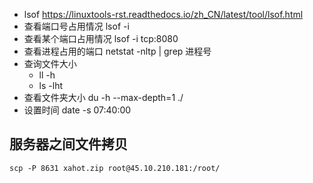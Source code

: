 - lsof https://linuxtools-rst.readthedocs.io/zh_CN/latest/tool/lsof.html
- 查看端口号占用情况 lsof -i
- 查看某个端口占用情况 lsof -i tcp:8080 
- 查看进程占用的端口 netstat -nltp | grep  进程号
- 查询文件大小 
  - ll -h
  - ls -lht
- 查看文件夹大小 du -h --max-depth=1 ./
- 设置时间 date -s 07:40:00

## 服务器之间文件拷贝
```
scp -P 8631 xahot.zip root@45.10.210.181:/root/
```

